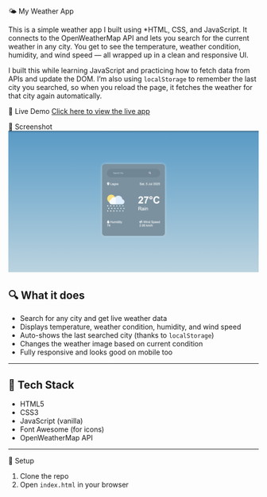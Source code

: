  🌤️ My Weather App

This is a simple weather app I built using *HTML, CSS, and JavaScript. It connects to the OpenWeatherMap API and lets you search for the current weather in any city. You get to see the temperature, weather condition, humidity, and wind speed — all wrapped up in a clean and responsive UI.

I built this while learning JavaScript and practicing how to fetch data from APIs and update the DOM. I’m also using `localStorage` to remember the last city you searched, so when you reload the page, it fetches the weather for that city again automatically.

 🚀 Live Demo
[Click here to view the live app]( https://daviiess.github.io/Weather-App/)

 📸 Screenshot
![To-Do App Screenshot](/images/Screenshot%202025-07-05%20at%2011.51.54.png)


## 🔍 What it does

- Search for any city and get live weather data
- Displays temperature, weather condition, humidity, and wind speed
- Auto-shows the last searched city (thanks to `localStorage`)
- Changes the weather image based on current condition
- Fully responsive and looks good on mobile too

---


## 🧱 Tech Stack

- HTML5
- CSS3
- JavaScript (vanilla)
- Font Awesome (for icons)
- OpenWeatherMap API

---

📂 Setup
1. Clone the repo
2. Open `index.html` in your browser
